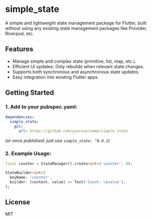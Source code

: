 # simple_state

A simple and lightweight state management package for Flutter, built without using any existing state management packages like Provider, Riverpod, etc.

## Features

- Manage simple and complex state (primitive, list, map, etc.).
- Efficient UI updates: Only rebuilds when relevant state changes.
- Supports both synchronous and asynchronous state updates.
- Easy integration into existing Flutter apps.

## Getting Started

### 1. Add to your pubspec.yaml:

```yaml
dependencies:
  simple_state:
    git:
      url: https://github.com/yourusername/simple_state
```

_(or once published: just use `simple_state: ^0.0.1`)_

### 2. Example Usage:

```dart
final counter = StateManager().create<int>('counter', 0);

StateBuilder<int>(
  keyName: 'counter',
  builder: (context, value) => Text('Count: \$value'),
);
```

## License

MIT
